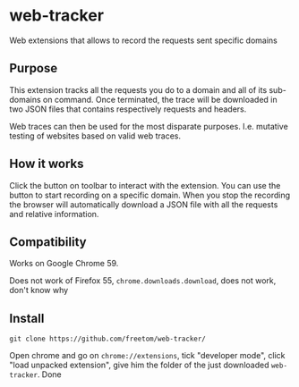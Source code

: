 # web-tracker
Web extensions that allows to record the requests sent specific domains

## Purpose

This extension tracks all the requests you do to a domain and all of its sub-domains on command. Once terminated, the trace will be downloaded in two JSON files that contains respectively requests and headers.

Web traces can then be used for the most disparate purposes. I.e. mutative testing of websites based on valid web traces.

## How it works

Click the button on toolbar to interact with the extension. You can use the button to start recording on a specific domain. When you stop the recording the browser will automatically download a JSON file with all the requests and relative information.

## Compatibility

Works on Google Chrome 59.

Does not work of Firefox 55, `chrome.downloads.download`, does not work, don't know why

## Install

`git clone https://github.com/freetom/web-tracker/`

Open chrome and go on `chrome://extensions`, tick "developer mode", click "load unpacked extension", give him the folder of the just downloaded `web-tracker`. Done
